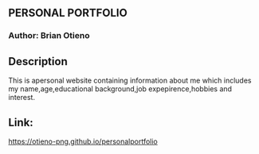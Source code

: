 ## PERSONAL PORTFOLIO

### Author: Brian Otieno

## Description

This is apersonal website containing information about me which includes my name,age,educational background,job expepirence,hobbies and interest.

## Link:

https://otieno-png.github.io/personalportfolio
